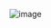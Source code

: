 ![image](https://github.com/krkarma777/CleanAirTracker/assets/149022496/84d9f8c5-b23c-4adc-9072-99565770c036)

